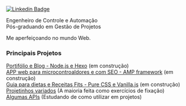 
[![Linkedin Badge](https://img.shields.io/badge/-LinkedIn-blue?style=flat-square&logo=Linkedin&logoColor=white&link=https://www.linkedin.com/in/renatolobo-engenheiro/)](https://www.linkedin.com/in/renatolobo-engenheiro/)
 
Engenheiro de Controle e Automação  
Pós-graduando em Gestão de Projetos

Me aperfeiçoando no mundo Web.

### Principais Projetos

[Portifólio e Blog - Node.js e Hexo](https://github.com/renatolobojr/renatolobojr.github.io) (em construção)  
[APP web para microcontroaldores e com SEO - AMP framework](https://github.com/renatolobojr/public-libraries-for-MPLAB-X) (em construção)  
[Guia para dietas e Receitas Fits - Pure CSS e Vanilla.js](https://github.com/renatolobojr/Dieta) (em construção)  
[Projetinhos variados](https://github.com/renatolobojr/projetos-simples-exemplos) (A maioria feita como exercícios de fixação)  
[Algumas APIs](https://github.com/renatolobojr/public-apis) (Estudando de como utilizar em projetos)
